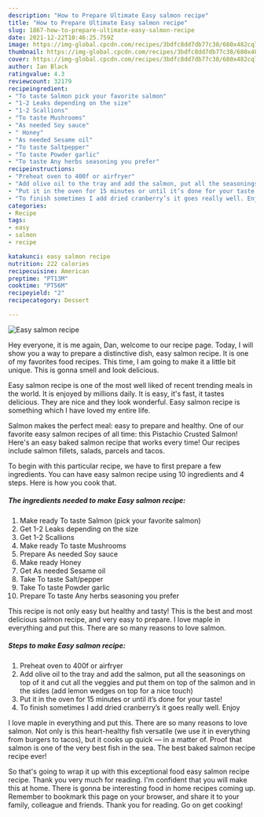 ```yaml
---
description: "How to Prepare Ultimate Easy salmon recipe"
title: "How to Prepare Ultimate Easy salmon recipe"
slug: 1867-how-to-prepare-ultimate-easy-salmon-recipe
date: 2021-12-22T10:46:25.759Z
image: https://img-global.cpcdn.com/recipes/3bdfc8dd7db77c38/680x482cq70/easy-salmon-recipe-recipe-main-photo.jpg
thumbnail: https://img-global.cpcdn.com/recipes/3bdfc8dd7db77c38/680x482cq70/easy-salmon-recipe-recipe-main-photo.jpg
cover: https://img-global.cpcdn.com/recipes/3bdfc8dd7db77c38/680x482cq70/easy-salmon-recipe-recipe-main-photo.jpg
author: Ian Black
ratingvalue: 4.3
reviewcount: 32179
recipeingredient:
- "To taste Salmon pick your favorite salmon"
- "1-2 Leaks depending on the size"
- "1-2 Scallions"
- "To taste Mushrooms"
- "As needed Soy sauce"
- " Honey"
- "As needed Sesame oil"
- "To taste Saltpepper"
- "To taste Powder garlic"
- "To taste Any herbs seasoning you prefer"
recipeinstructions:
- "Preheat oven to 400f or airfryer"
- "Add olive oil to the tray and add the salmon, put all the seasonings on top of it and cut all the veggies and put them on top of the salmon and in the sides (add lemon wedges on top for a nice touch)"
- "Put it in the oven for 15 minutes or until it’s done for your taste!"
- "To finish sometimes I add dried cranberry’s it goes really well. Enjoy"
categories:
- Recipe
tags:
- easy
- salmon
- recipe

katakunci: easy salmon recipe 
nutrition: 222 calories
recipecuisine: American
preptime: "PT13M"
cooktime: "PT56M"
recipeyield: "2"
recipecategory: Dessert

---
```



![Easy salmon recipe](https://img-global.cpcdn.com/recipes/3bdfc8dd7db77c38/680x482cq70/easy-salmon-recipe-recipe-main-photo.jpg)

Hey everyone, it is me again, Dan, welcome to our recipe page. Today, I will show you a way to prepare a distinctive dish, easy salmon recipe. It is one of my favorites food recipes. This time, I am going to make it a little bit unique. This is gonna smell and look delicious.

Easy salmon recipe is one of the most well liked of recent trending meals in the world. It is enjoyed by millions daily. It is easy, it's fast, it tastes delicious. They are nice and they look wonderful. Easy salmon recipe is something which I have loved my entire life.

Salmon makes the perfect meal: easy to prepare and healthy. One of our favorite easy salmon recipes of all time: this Pistachio Crusted Salmon! Here&#39;s an easy baked salmon recipe that works every time! Our recipes include salmon fillets, salads, parcels and tacos.


To begin with this particular recipe, we have to first prepare a few ingredients. You can have easy salmon recipe using 10 ingredients and 4 steps. Here is how you cook that.

<!--inarticleads1-->

##### The ingredients needed to make Easy salmon recipe:

1. Make ready To taste Salmon (pick your favorite salmon)
1. Get 1-2 Leaks depending on the size
1. Get 1-2 Scallions
1. Make ready To taste Mushrooms
1. Prepare As needed Soy sauce
1. Make ready  Honey
1. Get As needed Sesame oil
1. Take To taste Salt/pepper
1. Take To taste Powder garlic
1. Prepare To taste Any herbs seasoning you prefer


This recipe is not only easy but healthy and tasty! This is the best and most delicious salmon recipe, and very easy to prepare. I love maple in everything and put this. There are so many reasons to love salmon. 

<!--inarticleads2-->

##### Steps to make Easy salmon recipe:

1. Preheat oven to 400f or airfryer
1. Add olive oil to the tray and add the salmon, put all the seasonings on top of it and cut all the veggies and put them on top of the salmon and in the sides (add lemon wedges on top for a nice touch)
1. Put it in the oven for 15 minutes or until it’s done for your taste!
1. To finish sometimes I add dried cranberry’s it goes really well. Enjoy


I love maple in everything and put this. There are so many reasons to love salmon. Not only is this heart-healthy fish versatile (we use it in everything from burgers to tacos), but it cooks up quick — in a matter of. Proof that salmon is one of the very best fish in the sea. The best baked salmon recipe recipe ever! 

So that's going to wrap it up with this exceptional food easy salmon recipe recipe. Thank you very much for reading. I'm confident that you will make this at home. There is gonna be interesting food in home recipes coming up. Remember to bookmark this page on your browser, and share it to your family, colleague and friends. Thank you for reading. Go on get cooking!
